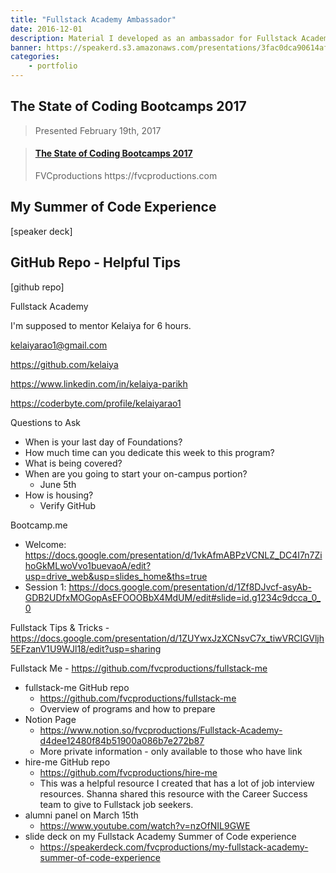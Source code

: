 ```yaml
---
title: "Fullstack Academy Ambassador"
date: 2016-12-01
description: Material I developed as an ambassador for Fullstack Academy.
banner: https://speakerd.s3.amazonaws.com/presentations/3fac0dca90614af996fe56a69bc5e578/slide_0.jpg
categories:
    - portfolio
---
```


## The State of Coding Bootcamps 2017

> Presented February 19th, 2017

<blockquote class="embedly-card"><h4><a href="https://speakerdeck.com/fvcproductions/the-state-of-coding-bootcamps-2017">The State of Coding Bootcamps 2017</a></h4><p>FVCproductions https://fvcproductions.com</p></blockquote>

## My Summer of Code Experience

[speaker deck]

## GitHub Repo - Helpful Tips

[github repo]

Fullstack Academy

I'm supposed to mentor Kelaiya for 6 hours.

kelaiyarao1@gmail.com

https://github.com/kelaiya

https://www.linkedin.com/in/kelaiya-parikh

https://coderbyte.com/profile/kelaiyarao1

Questions to Ask

* When is your last day of Foundations?
* How much time can you dedicate this week to this program?
* What is being covered?
* When are you going to start your on-campus portion?
  * June 5th
* How is housing?
  * Verify GitHub

Bootcamp.me

* Welcome: https://docs.google.com/presentation/d/1vkAfmABPzVCNLZ_DC4I7n7ZihoGkMLwoVvo1buevaoA/edit?usp=drive_web&usp=slides_home&ths=true
* Session 1: https://docs.google.com/presentation/d/1Zf8DJvcf-asyAb-GDB2UDfxMOGopAsEFOOOBbX4MdUM/edit#slide=id.g1234c9dcca_0_0

Fullstack Tips & Tricks - https://docs.google.com/presentation/d/1ZUYwxJzXCNsvC7x_tiwVRCIGVljh5EFzanV1U9WJl18/edit?usp=sharing

Fullstack Me - https://github.com/fvcproductions/fullstack-me

* fullstack-me GitHub repo
  * https://github.com/fvcproductions/fullstack-me
  * Overview of programs and how to prepare
* Notion Page
  * https://www.notion.so/fvcproductions/Fullstack-Academy-d4dee12480f84b51900a086b7e272b87
  * More private information - only available to those who have link
* hire-me GitHub repo
  * https://github.com/fvcproductions/hire-me
  * This was a helpful resource I created that has a lot of job interview resources. Shanna shared this resource with the Career Success team to give to Fullstack job seekers.
* alumni panel on March 15th
  * https://www.youtube.com/watch?v=nzOfNIL9GWE
* slide deck on my Fullstack Academy Summer of Code experience
  * https://speakerdeck.com/fvcproductions/my-fullstack-academy-summer-of-code-experience
